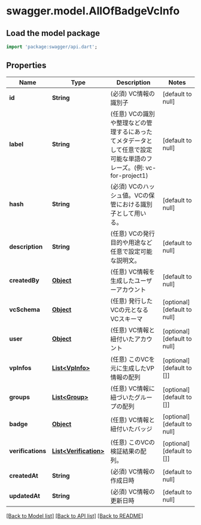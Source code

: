 # swagger.model.AllOfBadgeVcInfo

## Load the model package
```dart
import 'package:swagger/api.dart';
```

## Properties
Name | Type | Description | Notes
------------ | ------------- | ------------- | -------------
**id** | **String** | (必須) VC情報の識別子 | [default to null]
**label** | **String** | (任意) VCの識別や整理などの管理するにあったてメタデータとして任意で設定可能な単語のフレーズ。(例: vc-for-project1) | [default to null]
**hash** | **String** | (必須) VCのハッシュ値。VCの保管における識別子として用いる。 | [default to null]
**description** | **String** | (任意) VCの発行目的や用途など任意で設定可能な説明文。 | [default to null]
**createdBy** | [**Object**](Object.md) | (任意) VC情報を生成したユーザーアカウント | [default to null]
**vcSchema** | [**Object**](Object.md) | (任意) 発行したVCの元となるVCスキーマ | [optional] [default to null]
**user** | [**Object**](Object.md) | (任意) VC情報と紐付いたアカウント | [optional] [default to null]
**vpInfos** | [**List&lt;VpInfo&gt;**](VpInfo.md) | (任意) このVCを元に生成したVP情報の配列 | [optional] [default to []]
**groups** | [**List&lt;Group&gt;**](Group.md) | (任意) VC情報に紐づいたグループの配列 | [optional] [default to []]
**badge** | [**Object**](Object.md) | (任意) VC情報と紐付いたバッジ | [optional] [default to null]
**verifications** | [**List&lt;Verification&gt;**](Verification.md) | (任意) このVCの検証結果の配列。 | [optional] [default to []]
**createdAt** | **String** | (必須) VC情報の作成日時 | [default to null]
**updatedAt** | **String** | (必須) VC情報の更新日時 | [default to null]

[[Back to Model list]](../README.md#documentation-for-models) [[Back to API list]](../README.md#documentation-for-api-endpoints) [[Back to README]](../README.md)

